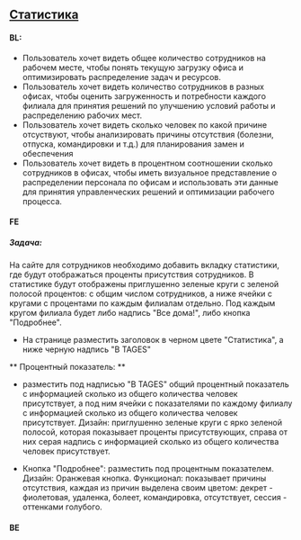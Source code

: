 ## [Статистика](https://tages-admin-portal-dev.tages.dev/dashboard)

#### BL:
* Пользователь хочет видеть общее количество сотрудников на рабочем месте, чтобы понять текущую загрузку офиса и оптимизировать распределение задач и ресурсов.
* Пользователь хочет видеть количество сотрудников в разных офисах, чтобы оценить загруженность и потребности каждого филиала для принятия решений по улучшению условий работы и распределению рабочих мест.
* Пользователь хочет видеть сколько человек по какой причине отсуствуют, чтобы анализировать причины отсутствия (болезни, отпуска, командировки и т.д.) для планирования замен и обеспечения
* Пользователь хочет видеть в процентном соотношении сколько сотрудников в офисах, чтобы иметь визуальное представление о распределении персонала по офисам и использовать эти данные для принятия управленческих решений и оптимизации рабочего процесса. 

#### FE
##### Задача:
На сайте для сотрудников необходимо добавить вкладку статистики, где будут отображаться проценты присутствия сотрудников. В статистике будут отображены приглушенно зеленые круги с зеленой полосой процентов: с общим числом сотрудников, а ниже ячейки с кругами с процентами по каждым филиалам отдельно. Под каждым кругом филиала будет либо надпись "Все дома!", либо кнопка "Подробнее".

* На странице разместить заголовок в черном цвете "Статистика", а ниже черную надпись "В TAGES"

** Процентный показатель: ** 
* разместить под надписью "В TAGES" общий процентный показатель с информацией сколько из общего количества человек присутствует, а под ним ячейки с показателями по каждому филиалу с информацией сколько из общего количества человек присутствует. Дизайн: приглушенно зеленые круги с ярко зеленой полосой, которая показывает проценты присутствующих, справа от них серая надпись с информацией сколько из общего количества человек присутствует.

* Кнопка "Подробнее": разместить под процентным показателем. Дизайн: Оранжевая кнопка. Функционал: показывает причины отсутствия, каждая из причин выделена своим цветом: декрет - фиолетовая, удаленка, болеет, командировка, отсутствует, сессия - оттенками голубого.

#### BE
